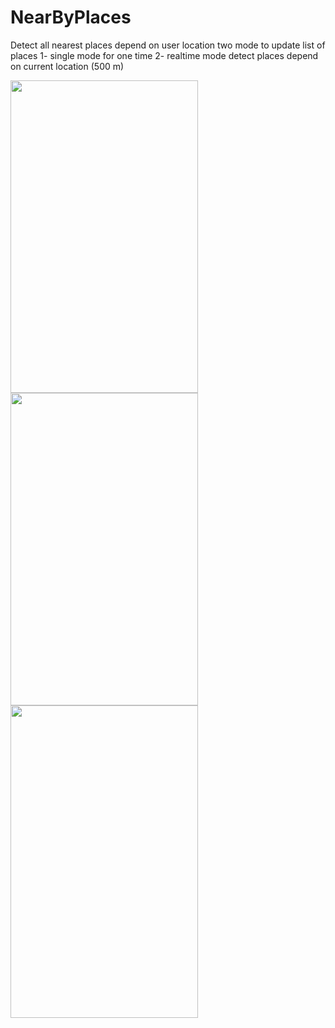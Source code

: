 # NearByPlaces
Detect all nearest places depend on user location
two mode to update list of places
  1- single mode for one time 
  2- realtime mode detect places depend on current location (500 m) 

<img src="https://user-images.githubusercontent.com/35667766/67552979-0ab0f100-f6c1-11e9-9aef-f4ed1800f0b7.png" width="300" height="500"/>
<img src="https://user-images.githubusercontent.com/35667766/67552977-0a185a80-f6c1-11e9-9eb7-0304d3d1b4f5.png" width="300" height="500"/>
<img src="https://user-images.githubusercontent.com/35667766/67552978-0ab0f100-f6c1-11e9-83b7-12cb3f91acfb.png" width="300" height="500"/>


